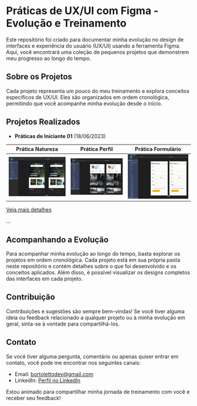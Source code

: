 # Práticas de UX/UI com Figma - Evolução e Treinamento

Este repositório foi criado para documentar minha evolução no design de interfaces e experiência do usuário (UX/UI) usando a ferramenta Figma. Aqui, você encontrará uma coleção de pequenos projetos que demonstrem meu progresso ao longo do tempo.

## Sobre os Projetos

Cada projeto representa um pouco do meu treinamento e explora conceitos específicos de UX/UI. Eles são organizados em ordem cronológica, permitindo que você acompanhe minha evolução desde o início.

## Projetos Realizados

- **Práticas de Iniciante 01** (18/06/2023)

| Prática Natureza                                    | Prática Perfil                                    | Prática Formulário                                 |
| --------------------------------------------------- | ------------------------------------------------- | -------------------------------------------------- |
| ![Prática Natureza](https://github.com/GuiDev45/UX-UI-Evolucao-e-Praticas/blob/master/Praticas-iniciante-01/tela1/print/print-tela1.JPG) | ![Prática Perfil](https://github.com/GuiDev45/UX-UI-Evolucao-e-Praticas/blob/master/Praticas-iniciante-01/tela2/print/print-tela2.JPG) | ![Prática Formulário](https://github.com/GuiDev45/UX-UI-Evolucao-e-Praticas/blob/master/Praticas-iniciante-01/tela3/print/print-tela3.JPG) |

[Veja mais detalhes](https://github.com/GuiDev45/UX-UI-Evolucao-e-Praticas/tree/master/Praticas-iniciante-01)

...

## Acompanhando a Evolução

Para acompanhar minha evolução ao longo do tempo, basta explorar os projetos em ordem cronológica. Cada projeto está em sua própria pasta neste repositório e contém detalhes sobre o que foi desenvolvido e os conceitos aplicados. Além disso, é possível visualizar os designs completos das interfaces em cada projeto.

## Contribuição

Contribuições e sugestões são sempre bem-vindas! Se você tiver alguma ideia ou feedback relacionado a qualquer projeto ou à minha evolução em geral, sinta-se à vontade para compartilhá-los.

## Contato

Se você tiver alguma pergunta, comentário ou apenas quiser entrar em contato, você pode me encontrar nos seguintes canais:

- Email: bortolettodev@gmail.com
- LinkedIn: [Perfil no LinkedIn](https://www.linkedin.com/in/guilherme-bortoletto-03239a231/)

Estou animado para compartilhar minha jornada de treinamento com você e receber seu feedback!
